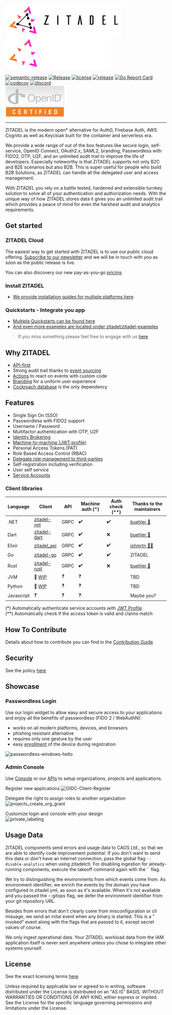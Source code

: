 <img src="./docs/static/logos/zitadel-logo-dark@2x.png#gh-light-mode-only" alt="Zitadel Logo" height="100px" width="auto" />
<img src="./docs/static/logos/zitadel-logo-light@2x.png#gh-dark-mode-only" alt="Zitadel Logo" height="100px" width="auto" />

[![semantic-release](https://img.shields.io/badge/%20%20%F0%9F%93%A6%F0%9F%9A%80-semantic--release-e10079.svg)](https://github.com/semantic-release/semantic-release)
[![Release](https://github.com/zitadel/zitadel/actions/workflows/zitadel.yml/badge.svg)](https://github.com/zitadel/zitadel/actions)
[![license](https://badgen.net/github/license/zitadel/zitadel/)](https://github.com/zitadel/zitadel/blob/main/LICENSE)
[![release](https://badgen.net/github/release/zitadel/zitadel/stable)](https://github.com/zitadel/zitadel/releases)
[![Go Report Card](https://goreportcard.com/badge/github.com/zitadel/zitadel)](https://goreportcard.com/report/github.com/zitadel/zitadel)
[![codecov](https://codecov.io/gh/zitadel/zitadel/branch/main/graph/badge.svg)](https://codecov.io/gh/zitadel/zitadel)
[![discord](https://badgen.net/discord/online-members/erh5Brh7jE)](https://discord.gg/erh5Brh7jE)  
[![OpenID Connect Certified](./docs/static/logos/oidc-cert.png)](https://openid.net/certification/#OPs)

---

ZITADEL is the modern open* alternative for Auth0, Firebase Auth, AWS Cognito as well as Keycloak built for the container and serverless era.

We provide a wide range of out of the box features like secure login, self-service, OpenID Connect, OAuth2.x, SAML2, branding, Passwordless with FIDO2, OTP, U2F, and an unlimited audit trail to improve the life of developers. Especially noteworthy is that ZITADEL supports not only B2C and B2E scenarios but also B2B. This is super useful for people who build B2B Solutions, as ZITADEL can handle all the delegated user and access management.

With ZITADEL you rely on a battle tested, hardened and extensible turnkey solution to solve all of your authentication and authorization needs. With the unique way of how ZITADEL stores data it gives you an unlimited audit trail which provides a peace of mind for even the harshest audit and analytics requirements.

<!-- TODO: Insert Video here-->

## Get started

### ZITADEL Cloud

The easiest way to get started with ZITADEL is to use our public cloud offering. [Subscribe to our newsletter](https://zitadel.com/v2) and we will be in touch with you as soon as the public release is live.

You can also discovery our new pay-as-you-go [pricing](https://zitadel.com/pricing/v2).

### Install ZITADEL

- [We provide installation guides for multiple platforms here](https://docs.zitadel.com/docs/guides/installation)

### Quickstarts - Integrate you app

- [Multiple Quickstarts can be found here](https://docs.zitadel.com/docs/quickstarts/introduction)
- [And even more examples are located under zitadel/zitadel-examples](https://github.com/zitadel/zitadel-examples)

> If you miss something please feel free to engage with us [here](https://github.com/zitadel/zitadel/discussions/1717)

## Why ZITADEL

- [API-first](https://docs.zitadel.com/docs/apis/introduction)
- Strong audit trail thanks to [event sourcing](https://docs.zitadel.com/docs/concepts/eventstore)
- [Actions](https://docs.zitadel.ch/docs/concepts/features/actions) to react on events with custom code
- [Branding](https://docs.zitadel.com/docs/guides/customization/branding) for a uniform user experience
- [Cockroach database](https://www.cockroachlabs.com/) is the only dependency

## Features

- Single Sign On (SSO)
- Passwordless with FIDO2 support
- Username / Password
- Multifactor authentication with OTP, U2F
- [Identity Brokering](https://docs.zitadel.com/docs/guides/authentication/identity-brokering)
- [Machine-to-machine (JWT profile)](https://docs.zitadel.com/docs/guides/authentication/serviceusers)
- Personal Access Tokens (PAT)
- Role Based Access Control (RBAC)
- [Delegate role management to third-parties](https://docs.zitadel.com/docs/guides/basics/projects#what-is-a-granted-project)
- Self-registration including verification
- User self service
- [Service Accounts](https://docs.zitadel.com/docs/guides/authentication/serviceusers)

### Client libraries

<!-- TODO: check other libraries -->

| Language | Client | API | Machine auth (\*) | Auth check (\*\*) | Thanks to the maintainers |
|----------|--------|--------------|----------|---------|---------------------------|
| .NET     | [zitadel-net](https://github.com/zitadel/zitadel-net) | GRPC | ✔️ | ✔️ | [buehler 👑](https://github.com/buehler) |
| Dart     | [zitadel-dart](https://github.com/zitadel/zitadel-dart) | GRPC | ✔️ | ❌ | [buehler 👑](https://github.com/buehler) |
| Elixir   | [zitadel_api](https://github.com/jshmrtn/zitadel_api) | GRPC | ✔️ | ✔️ | [jshmrtn 🙏🏻](https://github.com/jshmrtn) |
| Go       | [zitadel-go](https://github.com/zitadel/zitadel-go) | GRPC | ✔️ | ✔️ | ZITADEL |
| Rust     | [zitadel-rust](https://crates.io/crates/zitadel) | GRPC | ✔️ | ❌ | [buehler 👑](https://github.com/buehler) |
| JVM      | 🚧 [WIP](https://github.com/zitadel/zitadel/discussions/3650) | ❓ | ❓ | | TBD |
| Python   | 🚧 [WIP](https://github.com/zitadel/zitadel/issues/3675) | ❓ | ❓ | | TBD |
| Javascript | ❓ | ❓ | ❓ | | Maybe you? |

(\*) Automatically authenticate service accounts with [JWT Profile](https://docs.zitadel.com/docs/apis/openidoauth/grant-types#json-web-token-jwt-profile).  
(\*\*) Automatically check if the access token is valid and claims match

## How To Contribute

Details about how to contribute you can find in the [Contribution Guide](./CONTRIBUTING.md)

## Security

See the policy [here](./SECURITY.md)

## Showcase

<!-- TODO: Replace Images-->

### Passwordless Login

Use our login widget to allow easy and secure access to your applications and enjoy all the benefits of passwordless (FIDO 2 / WebAuthN):

* works on all modern platforms, devices, and browsers
* phishing resistant alternative
* requires only one gesture by the user
* easy [enrollment](https://docs.zitadel.com/docs/manuals/user-factors) of the device during registration

![passwordless-windows-hello](https://user-images.githubusercontent.com/1366906/118765435-5d419780-b87b-11eb-95bf-55140119c0d8.gif)

### Admin Console

Use [Console](https://docs.zitadel.com/docs/manuals/introduction) or our [APIs](https://docs.zitadel.com/docs/apis/introduction) to setup organizations, projects and applications.

Register new applications
![OIDC-Client-Register](https://user-images.githubusercontent.com/1366906/118765446-62064b80-b87b-11eb-8b24-4f4c365b8c58.gif)

Delegate the right to assign roles to another organization
![projects_create_org_grant](https://user-images.githubusercontent.com/1366906/118766069-39cb1c80-b87c-11eb-84cf-f5becce4e9b6.gif)

Customize login and console with your design  
![private_labeling](https://user-images.githubusercontent.com/1366906/123089110-d148ff80-d426-11eb-9598-32b506f6d4fd.gif)

## Usage Data

ZITADEL components send errors and usage data to CAOS Ltd., so that we are able to identify code improvement potential. If you don't want to send this data or don't have an internet connection, pass the global flag `--disable-analytics` when using zitadelctl. For disabling ingestion for already-running components, execute the takeoff command again with the `` flag.

We try to distinguishing the environments from which events come from. As environment identifier, we enrich the events by the domain you have configured in zitadel.yml, as soon as it's available. When it's not available and you passed the --gitops flag, we defer the environment identifier from your git repository URL.

Besides from errors that don't clearly come from misconfiguration or cli misuage, we send an inital event when any binary is started. This is a "<component> invoked" event along with the flags that are passed to it, except secret values of course.

We only ingest operational data. Your ZITADEL workload data from the IAM application itself is never sent anywhere unless you chose to integrate other systems yourself.

## License

See the exact licensing terms [here](./LICENSE)

Unless required by applicable law or agreed to in writing, software distributed under the License is distributed on an "AS IS" BASIS, WITHOUT WARRANTIES OR CONDITIONS OF ANY KIND, either express or implied. See the License for the specific language governing permissions and limitations under the License.
